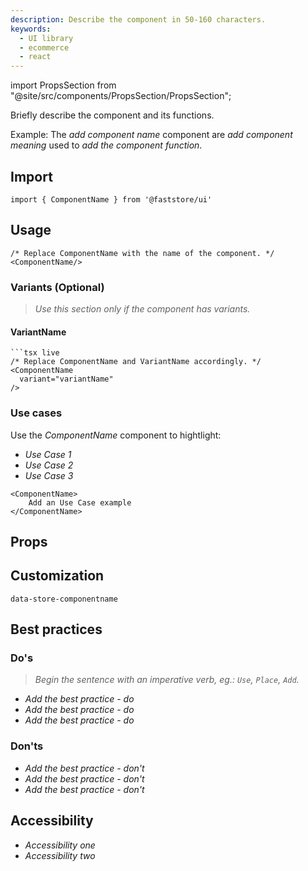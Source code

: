 ```yaml
---
description: Describe the component in 50-160 characters.
keywords:
  - UI library
  - ecommerce
  - react
---
```


import PropsSection from "@site/src/components/PropsSection/PropsSection";

Briefly describe the component and its functions. 

Example: The *add component name* component are *add component meaning* used to *add the component function*.

## Import

```tsx
import { ComponentName } from '@faststore/ui'
```
## Usage

```tsx live
/* Replace ComponentName with the name of the component. */
<ComponentName/>
```
### Variants (Optional)

> *Use this section only if the component has variants.*
#### VariantName

```tsx live
```tsx live
/* Replace ComponentName and VariantName accordingly. */
<ComponentName
  variant="variantName"
/>
```

### Use cases

Use the *ComponentName* component to hightlight:

- *Use Case 1*
- *Use Case 2*
- *Use Case 3*

```tsx live
<ComponentName>
    Add an Use Case example
</ComponentName>
```

## Props

<PropsSection name="ComponentName" />

## Customization
`data-store-componentname`

## Best practices

### Do's

> *Begin the sentence with an imperative verb, eg.: `Use`, `Place`, `Add`.* 

- *Add the best practice - do*
- *Add the best practice - do*
- *Add the best practice - do*

### Don'ts

- *Add the best practice - don't*
- *Add the best practice - don't*
- *Add the best practice - don't*

## Accessibility
- *Accessibility one*
- *Accessibility two*

